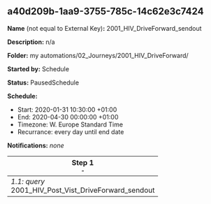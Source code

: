 ## a40d209b-1aa9-3755-785c-14c62e3c7424

**Name** (not equal to External Key)**:** 2001_HIV_DriveForward_sendout

**Description:** n/a

**Folder:** my automations/02_Journeys/2001_HIV_DriveForward/

**Started by:** Schedule

**Status:** PausedSchedule

**Schedule:**

* Start: 2020-01-31 10:30:00 +01:00
* End: 2020-04-30 00:00:00 +01:00
* Timezone: W. Europe Standard Time
* Recurrance: every day until end date

**Notifications:** _none_


| Step 1<br>_<small>-</small>_ |
| --- |
| _1.1: query_<br>2001_HIV_Post_Vist_DriveForward_sendout |

